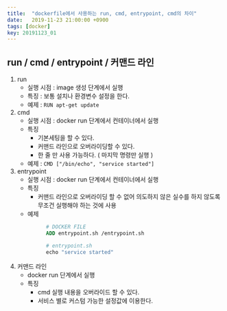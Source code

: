 ```yaml
---
title:  "dockerfile에서 사용하는 run, cmd, entrypoint, cmd의 차이"
date:   2019-11-23 21:00:00 +0900
tags: [docker]
key: 20191123_01
---
```

## run / cmd / entrypoint / 커맨드 라인

1.  run
    -   실행 시점 : image 생성 단계에서 실행
    -   특징 : 보통 설치나 환경변수 설정을 한다.
    -   예제 : `RUN apt-get update`
2.  cmd
    -   실행 시점 : docker run 단계에서 컨테이너에서 실행
    -   특징
        -   기본세팅을 할 수 있다.
        -   커맨드 라인으로 오버라이딩할 수 있다.
        -   한 줄 만 사용 가능하다. ( 마지막 명령만 실행 )
    -   예제 : `CMD ["/bin/echo", "service started"]`
3.  entrypoint
    -   실행 시점 : docker run 단계에서 컨테이너에서 실행
    -   특징
        -   커맨드 라인으로 오버라이딩 할 수 없어 의도하지 않은 실수를 하지 않도록 무조건 실행해야 하는 것에 사용
    -   예제
        ```dockerfile
              # DOCKER FILE
              ADD entrypoint.sh /entrypoint.sh
        
              # entrypoint.sh
              echo "service started"
        ```
4.  커맨드 라인
    -   docker run 단계에서 실행
    -   특징
        -   cmd 실행 내용을 오버라이드 할 수 있다.
        -   서비스 별로 커스텀 가능한 설정값에 이용한다.
        